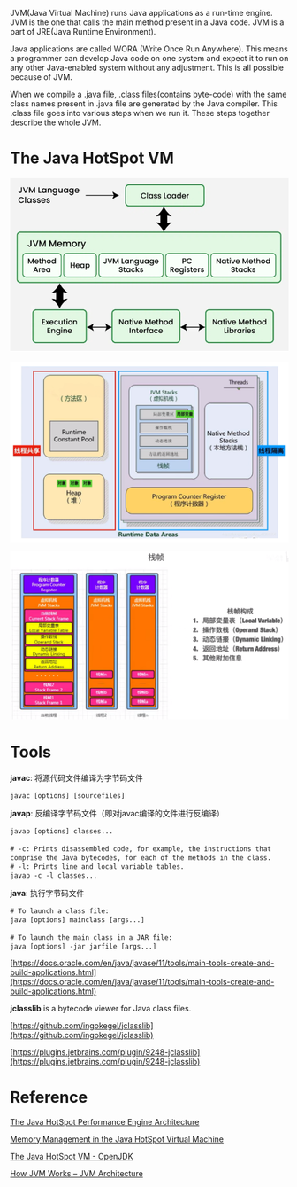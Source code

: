 JVM(Java Virtual Machine) runs Java applications as a run-time engine. JVM is the one that calls the main method present in a Java code. JVM is a part of JRE(Java Runtime Environment).

Java applications are called WORA (Write Once Run Anywhere). This means a programmer can develop Java code on one system and expect it to run on any other Java-enabled system without any adjustment. This is all possible because of JVM.

When we compile a .java file, .class files(contains byte-code) with the same class names present in .java file are generated by the Java compiler. This .class file goes into various steps when we run it. These steps together describe the whole JVM. 

# The Java HotSpot VM

![](./images/20250223-152717.png)

![](./images/20250223-145911.png)

![](./images/20250223-153605.png)

# Tools

**javac**: 将源代码文件编译为字节码文件

```shell
javac [options] [sourcefiles]
```

**javap**: 反编译字节码文件（即对javac编译的文件进行反编译）

```shell
javap [options] classes...

# -c: Prints disassembled code, for example, the instructions that comprise the Java bytecodes, for each of the methods in the class.
# -l: Prints line and local variable tables.
javap -c -l classes...
```

**java**: 执行字节码文件

```shell
# To launch a class file:
java [options] mainclass [args...] 

# To launch the main class in a JAR file:
java [options] -jar jarfile [args...]
```

[https://docs.oracle.com/en/java/javase/11/tools/main-tools-create-and-build-applications.html](https://docs.oracle.com/en/java/javase/11/tools/main-tools-create-and-build-applications.html)

**jclasslib** is a bytecode viewer for Java class files.

[https://github.com/ingokegel/jclasslib](https://github.com/ingokegel/jclasslib)

[https://plugins.jetbrains.com/plugin/9248-jclasslib](https://plugins.jetbrains.com/plugin/9248-jclasslib)

# Reference

[The Java HotSpot Performance Engine Architecture](https://www.oracle.com/java/technologies/whitepaper.html)

[Memory Management in the Java HotSpot Virtual Machine](https://www.oracle.com/docs/tech/java/memorymanagement-technical-brief.pdf)

[The Java HotSpot VM - OpenJDK](https://cr.openjdk.org/~thartmann/talks/2017-Hotspot_Under_The_Hood.pdf)

[How JVM Works – JVM Architecture](https://www.geeksforgeeks.org/jvm-works-jvm-architecture/)